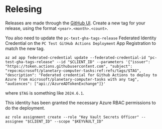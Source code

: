# Relesing

Releases are made through the [GitHub UI](https://github.com/microsoft/planetary-computer-tasks/releases/new).
Create a new tag for your release, using the format `<year>.<month>.<count>`.

You also need to update the `pc-test-gha-tags-release` Federated Identity Credential on the `PC Test GitHub Actions Deployment` App Registration to match the new tag.

```azurecli
az ad app federated-credential update --federated-credential-id "pc-test-gha-tags-release" --id "$CLIENT_ID" --parameters '{"issuer": "https://token.actions.githubusercontent.com", "subject": "repo:microsoft/planetary-computer-tasks:ref:refs/tags/$TAG", "description": "Federated credential for Github Actions to deploy to Azure from microsoft/planetary-computer-tasks with any tag", "audiences": ["api://AzureADTokenExchange"]}'
```

where `$TAG` is something like `2024.6.1`.

This identity has been granted the necessary Azure RBAC permissions to do the deployment.

```azurecli
az role assignment create --role "Key Vault Secrets Officer" --assignee "$CLIENT_ID" --scope "$KEYVAULT_ID"
```